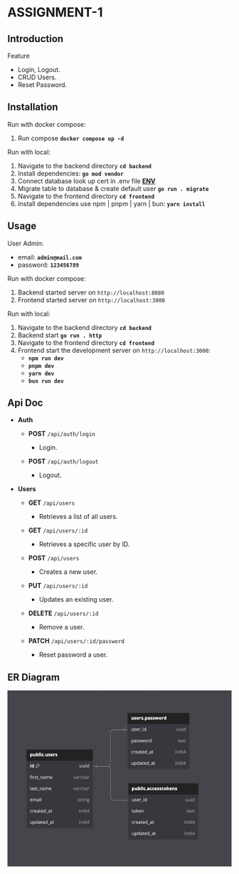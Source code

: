# ASSIGNMENT-1

## **Introduction**

Feature
- Login, Logout.
- CRUD Users.
- Reset Password.
    

## **Installation**

Run with docker compose:

1. Run compose **`docker compose up -d`**

Run with local:

1. Navigate to the backend directory **`cd backend`**
2. Install dependencies: **`go mod vendor`**
3. Connect database look up cert in .env file **[ENV](https://github.com/tigerbaboon/solidithai-test/blob/main/assignment1/backend/.env)**
4. Migrate table to database & create default user **`go run . migrate`**
6. Navigate to the frontend directory **`cd frontend`**
7. Install dependencies use npm | pnpm | yarn | bun: **`yarn install`**

## **Usage**

User Admin:

- email: **`admin@mail.com`**
- password: **`123456789`**

Run with docker compose:

1. Backend started server on `http://localhost:8080`
2. Frontend started server on `http://localhost:3000`

Run with local:

1. Navigate to the backend directory **`cd backend`**
2. Backend start **`go run . http`**
3. Navigate to the frontend directory **`cd frontend`**
4. Frontend start the development server on `http://localhost:3000`:
    - **`npm run dev`**
    - **`pnpm dev`**
    - **`yarn dev`**
    - **`bun run dev`**

## **Api Doc**

- **Auth**
    - **POST** `/api/auth/login`
        - Login.

    - **POST** `/api/auth/logout`
        - Logout.

- **Users**
    - **GET** `/api/users`
        - Retrieves a list of all users.

    - **GET** `/api/users/:id`
        - Retrieves a specific user by ID.

    - **POST** `/api/users`
        - Creates a new user.

    - **PUT** `/api/users/:id`
        - Updates an existing user.

    - **DELETE** `/api/users/:id`
        - Remove a user.

    - **PATCH** `/api/users/:id/password`
        - Reset password a user.

## **ER Diagram**

![Alt text](er.png)